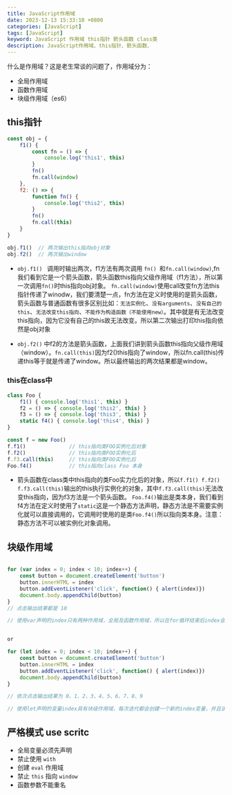 ```yaml
---
title: JavaScript作用域
date: 2023-12-13 15:33:10 +0800
categories: [JavaScript]
tags: [JavaScript]
keyword: JavaScript 作用域 this指针 箭头函数 class类
description: JavaScript作用域、this指针、箭头函数、
---
```


什么是作用域？这是老生常谈的问题了，作用域分为：
- 全局作用域
- 函数作用域
- 块级作用域（es6）

## this指针
```js
const obj = {
    f1() {
        const fn = () => {
            console.log('this1', this)
        }
        fn()
        fn.call(window)
    },
    f2: () => {
        function fn() {
            console.log('this2', this) 
        }
        fn()
        fn.call(this)
    }
}

obj.f1()  // 两次输出this指向obj对象
obj.f2()  // 两次输出window
```

- `obj.f1() ` 调用时输出两次，f1方法有两次调用 `fn() `和`fn.call(window)`,fn我们看到它是一个箭头函数，箭头函数this指向父级作用域（f1方法），所以第一次调用`fn()`时this指向obj对象。
`fn.call(window)`使用call改变fn方法this指针传递了winodw，我们要清楚一点，fn方法在定义时使用的是箭头函数，箭头函数与普通函数有很多区别比如：`无法实例化`、`没有arguments`、`没有自己的this`、`无法改变this指向`、`不能作为构造函数（不能使用new）`。其中就是有无法改变this指向，因为它没有自己的this故无法改变。所以第二次输出打印this指向依然是obj对象

- `obj.f2()` 中f2的方法是箭头函数，上面我们讲到箭头函数this指向父级作用域（window）。`fn.call(this)`因为f2()this指向了window，所以fn.call(this)传递this等于就是传递了window。所以最终输出的两次结果都是window。


### this在class中
```js
class Foo {
    f1() { console.log('this1', this) }
    f2 = () => { console.log('this2', this) }
    f3 = () => { console.log('this3', this) }
    static f4() { console.log('this4', this) }
}

const f = new Foo()
f.f1()              // this指向类FOO实例化后对象
f.f2()              // this指向类FOO实例化后
f.f3.call(this)     // this指向类FOO实例化后
Foo.f4()            // this指向class Foo 本身
```
- 箭头函数在class类中this指向的类Foo实力化后的对象，所以`f.f1() f.f2() f.f3.call(this)`输出的this执行实例化的对象，其中`f.f3.call(this)`无法改变this指向，因为f3方法是一个箭头函数。
`Foo.f4()`输出是类本身，我们看到f4方法在定义时使用了`static`这是一个静态方法声明，静态方法是不需要实例化就可以直接调用的，它调用时使用的是类`Foo.f4()`所以指向类本身。注意：静态方法不可以被实例化对象调用。


## 块级作用域
``` js

for (var index = 0; index < 10; index++) {
    const button = document.createElement('button')
    button.innerHTML = index
    button.addEventListener('click', function() { alert(index)})
    document.body.appendChild(button)
}
// 点击输出结果都是 10

// 使用var声明的index只有两种作用域，全局及函数作用域，所以在for循环结束后index会累积加到10，alert弹出时取值10


or

for (let index = 0; index < 10; index++) {
    const button = document.createElement('button')
    button.innerHTML = index
    button.addEventListener('click', function() { alert(index)})
    document.body.appendChild(button)
}

// 依次点击输出结果为 0、1、2、3、4、5、6、7、8、9

// 使用let声明的变量index具有块级作用域，每次迭代都会创建一个新的index变量，并且该变量会被绑定到当前块级作用域。因此，每个按钮的点击事件都会捕获到相应迭代时的index值。

```

## 严格模式 use scritc
- 全局变量必须先声明
- 禁止使用 `with`
- 创建 `eval` 作用域
- 禁止 `this` 指向 `window`
- 函数参数不能重名